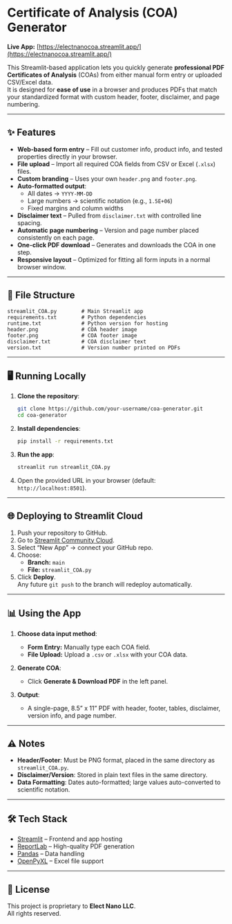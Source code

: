 # Certificate of Analysis (COA) Generator

**Live App:** [https://electnanocoa.streamlit.app/](https://electnanocoa.streamlit.app/)

This Streamlit-based application lets you quickly generate **professional PDF Certificates of Analysis** (COAs) from either manual form entry or uploaded CSV/Excel data.  
It is designed for **ease of use** in a browser and produces PDFs that match your standardized format with custom header, footer, disclaimer, and page numbering.

---

## ✨ Features

- **Web-based form entry** – Fill out customer info, product info, and tested properties directly in your browser.
- **File upload** – Import all required COA fields from CSV or Excel (`.xlsx`) files.
- **Custom branding** – Uses your own `header.png` and `footer.png`.
- **Auto-formatted output**:
  - All dates → `YYYY-MM-DD`
  - Large numbers → scientific notation (e.g., `1.5E+06`)
  - Fixed margins and column widths
- **Disclaimer text** – Pulled from `disclaimer.txt` with controlled line spacing.
- **Automatic page numbering** – Version and page number placed consistently on each page.
- **One-click PDF download** – Generates and downloads the COA in one step.
- **Responsive layout** – Optimized for fitting all form inputs in a normal browser window.

---

## 📂 File Structure

```
streamlit_COA.py        # Main Streamlit app
requirements.txt        # Python dependencies
runtime.txt             # Python version for hosting
header.png              # COA header image
footer.png              # COA footer image
disclaimer.txt          # COA disclaimer text
version.txt             # Version number printed on PDFs
```

---

## 🖥️ Running Locally

1. **Clone the repository**:
   ```bash
   git clone https://github.com/your-username/coa-generator.git
   cd coa-generator
   ```

2. **Install dependencies**:
   ```bash
   pip install -r requirements.txt
   ```

3. **Run the app**:
   ```bash
   streamlit run streamlit_COA.py
   ```

4. Open the provided URL in your browser (default: `http://localhost:8501`).

---

## 🌐 Deploying to Streamlit Cloud

1. Push your repository to GitHub.
2. Go to [Streamlit Community Cloud](https://share.streamlit.io/).
3. Select “New App” → connect your GitHub repo.
4. Choose:
   - **Branch:** `main`
   - **File:** `streamlit_COA.py`
5. Click **Deploy**.  
   Any future `git push` to the branch will redeploy automatically.

---

## 📊 Using the App

1. **Choose data input method**:
   - **Form Entry:** Manually type each COA field.
   - **File Upload:** Upload a `.csv` or `.xlsx` with your COA data.

2. **Generate COA**:
   - Click **Generate & Download PDF** in the left panel.

3. **Output**:
   - A single-page, 8.5” x 11” PDF with header, footer, tables, disclaimer, version info, and page number.

---

## ⚠️ Notes

- **Header/Footer**: Must be PNG format, placed in the same directory as `streamlit_COA.py`.
- **Disclaimer/Version**: Stored in plain text files in the same directory.
- **Data Formatting**: Dates auto-formatted; large values auto-converted to scientific notation.

---

## 🛠 Tech Stack

- [Streamlit](https://streamlit.io/) – Frontend and app hosting
- [ReportLab](https://www.reportlab.com/) – High-quality PDF generation
- [Pandas](https://pandas.pydata.org/) – Data handling
- [OpenPyXL](https://openpyxl.readthedocs.io/) – Excel file support

---

## 📄 License

This project is proprietary to **Elect Nano LLC**.  
All rights reserved.
